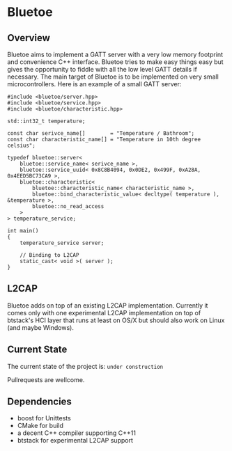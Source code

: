 # Bluetoe

## Overview

Bluetoe aims to implement a GATT server with a very low memory footprint and convenience C++ interface. Bluetoe tries to make easy things easy but gives the opportunity to fiddle with all the low level GATT details if necessary. The main target of Bluetoe is to be implemented on very small microcontrollers. Here is an example of a small GATT server:

    #include <bluetoe/server.hpp>
    #include <bluetoe/service.hpp>
    #include <bluetoe/characteristic.hpp>

    std::int32_t temperature;

    const char serivce_name[]        = "Temperature / Bathroom";
    const char characteristic_name[] = "Temperature in 10th degree celsius";

    typedef bluetoe::server<
        bluetoe::service_name< serivce_name >,
        bluetoe::service_uuid< 0x8C8B4094, 0x0DE2, 0x499F, 0xA28A, 0x4EED5BC73CA9 >,
        bluetoe::characteristic<
            bluetoe::characteristic_name< characteristic_name >,
            bluetoe::bind_characteristic_value< decltype( temperature ), &temperature >,
            bluetoe::no_read_access
        >
    > temperature_service;

    int main()
    {
        temperature_service server;

        // Binding to L2CAP
        static_cast< void >( server );
    }
    
## L2CAP

Bluetoe adds on top of an existing L2CAP implementation. Currently it comes only with one experimental L2CAP implementation on top of btstack's HCI layer that runs at least on OS/X but should also work on Linux (and maybe Windows).

## Current State
The current state of the project is: `under construction`

Pullrequests are wellcome.

## Dependencies
- boost for Unittests
- CMake for build
- a decent C++ compiler supporting C++11
- btstack for experimental L2CAP support
